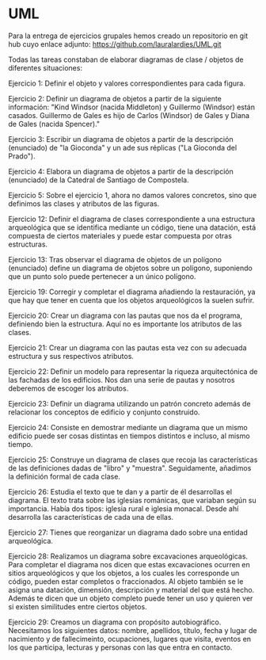 # UML
Para la entrega de ejercicios grupales hemos creado un repositorio en git hub cuyo enlace adjunto: https://github.com/lauralardies/UML.git

Todas las tareas constaban de elaborar diagramas de clase / objetos de diferentes situaciones:

Ejercicio 1: Definir el objeto y valores correspondientes para cada figura.

Ejercicio 2: Definir un diagrama de objetos a partir de la siguiente información: "Kind Windsor (nacida Middleton) y Guillermo (Windsor) están casados. Guillermo de Gales es hijo de Carlos (Windsor) de Gales y Diana de Gales (nacida Spencer)."

Ejercicio 3: Escribir un diagrama de objetos a partir de la descripción (enunciado) de "la Gioconda" y un ade sus réplicas ("La Gioconda del Prado").

Ejercicio 4: Elabora un diagrama de objetos a partir de la descripción (enunciado) de la Catedral de Santiago de Compostela.

Ejercicio 5: Sobre el ejercicio 1, ahora no damos valores concretos, sino que definimos las clases y atributos de las figuras.

Ejercicio 12: Definir el diagrama de clases correspondiente a una estructura arqueológica que se identifica mediante un código, tiene una datación, está compuesta de ciertos materiales y puede estar compuesta por otras estructuras.

Ejercicio 13: Tras observar el diagrama de objetos de un polígono (enunciado) define un diagrama de objetos sobre un polígono, suponiendo que un punto solo puede pertenecer a un único polígono.

Ejercicio 19: Corregir y completar el diagrama añadiendo la restauración, ya que hay que tener en cuenta que los objetos arqueológicos la suelen sufrir.

Ejercicio 20: Crear un diagrama con las pautas que nos da el programa, definiendo bien la estructura. Aquí no es importante los atributos de las clases.

Ejercicio 21: Crear un diagrama con las pautas esta vez con su adecuada estructura y sus respectivos atributos.

Ejercicio 22: Definir un modelo para representar la riqueza arquitectónica de las fachadas de los edificios. Nos dan una serie de pautas y nosotros deberemos de escoger los atributos.

Ejercicio 23: Definir un diagrama utilizando un patrón concreto además de relacionar los conceptos de edificio y conjunto construido.

Ejercicio 24: Consiste en demostrar mediante un diagrama que un mismo edificio puede ser cosas distintas en tiempos distintos e incluso, al mismo tiempo.

Ejercicio 25: Construye un diagrama de clases que recoja las características de las definiciones dadas de "libro" y "muestra". Seguidamente, añadimos la definición formal de cada clase.

Ejercicio 26: Estudia el texto que te dan y a partir de él desarrollas el diagrama. El texto trata sobre las iglesias románicas, que variaban según su importancia. Había dos tipos: iglesia rural e iglesia monacal. Desde ahí desarrolla las características de cada una de ellas.

Ejercicio 27: Tienes que reorganizar un diagrama dado sobre una entidad arqueológica.

Ejercicio 28: Realizamos un diagrama sobre excavaciones arqueológicas. Para completar el diagrama nos dicen que estas excavaciones ocurren en sitios arqueológicos y que los objetos, a los cuales les corresponde un código, pueden estar completos o fraccionados. Al objeto también se le asigna una datación, dimensión, descripción y material del que está hecho. Además te dicen que un objeto completo puede tener un uso y quieren ver si existen similitudes entre ciertos objetos.

Ejercicio 29: Creamos un diagrama con propósito autobiográfico. Necesitamos los siguientes datos: nombre, apellidos, título, fecha y lugar de nacimiento y de fallecimeinto, ocupaciones, lugares que visita, eventos en los que participa, lecturas y personas con las que entra en contacto.
